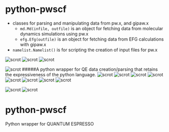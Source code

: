 # python-pwscf

* classes for parsing and manipulating data from pw.x, and gipaw.x
  - ```md.Md(infile, outfile)``` is an object for fetching data from molecular dynamics simulations using pw.x
  - ```efg.Efg(outfile)``` is an object for fetching data from EFG calculations with gipaw.x
* ```namelist.Namelist()``` is for scripting the creation of input files for pw.x

![scrot](./img/md_1.png "")
![scrot](./img/efg_1.png "")
![scrot](./img/efg_2.png "")

![scrot](./img/8.png "")
#####A python wrapper for QE data creation/parsing that retains the expressiveness of the python language.
![scrot](./img/2.png "repr() looks like the the actual PW input file.")
![scrot]("./img/13.jpg" "Just print the object or return it as a string - it looks legitimate.")
![scrot](./img/3.png "Leverage the cleverness of python in a natural way to build pwscf input files. Syntax is pretty relaxed."  )
![scrot](./img/4.png )
![scrot](./img/1.png "This example is example01 under /PW/examples in the source QE distribution.")
![scrot](./img/5.png "repr() looks like the the actual PW input file.")
![scrot](./img/6.png " it doesn't care if you user uppercase or lowercase for you Namelist titles, but it does know what is and isn't a calif Namelist.")
![scrot](./img/7.png "Optional Title")

![scrot](./img/9.png "Optional Title")
![scrot](./img/10.png "Optional Title")



# python-pwscf
Python wrapper for QUANTUM ESPRESSO

